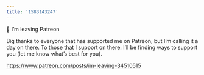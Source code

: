 ```yaml
---
title: '1583143247'
---
```

📰 I’m leaving Patreon

Big thanks to everyone that has supported me on Patreon, but I’m calling it a day on there. To those that I support on there: I’ll be finding ways to support you (let me know what’s best for you).

<https://www.patreon.com/posts/im-leaving-34510515>
